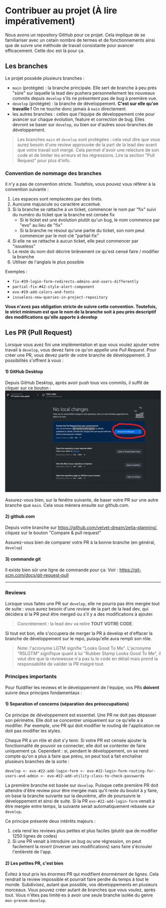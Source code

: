 # Contribuer au projet (À lire impérativement)

Nous avons un repository GitHub pour ce projet. Cela implique de se familiariser avec un cetain nombre de termes et de fonctionnements ainsi que de suivre une méthode de travail consistante pour avancer efficacement. Cette doc est là pour ça.

## Les branches

Le projet possède plusieurs branches :
- `main` (protégée) : la branche principale. Elle sert de branche à peu près "sûre" sur laquelle la lead dev pushera personnellement les nouveaux commits depuis `develop` s'ils ne présentent pas de bug à première vue.
- `develop` (protégée) : la branche de développement. **C'est sur elle qu'on travaille !** On ne touche donc jamais à `main` directement.
- les autres branches : celles que l'équipe de développement crée pour avancer sur chaque évolution, feature et correction de bug. Elles devront se baser sur `develop`, ou bien sur d'autres sous-branches de développement.

> Les branches `main` et `develop` sont protégées : cela veut dire que vous aurez besoin d'une review approuvée de la part de la lead dev avant que votre travail soit mergé. Cela permet d'avoir une relecture de son code et de limiter les erreurs et les régressions. Lire la section "Pull Request" pour plus d'info.

### Convention de nommage des branches

Il n'y a pas de convention stricte. Toutefois, vous pouvez vous référer à la convention suivante :
1. Les espaces sont remplacées par des tirets.
2. Auncune majuscule ou caractère accentué.
3. Si la branche se rattache à un ticket, commencer le nom par "fix" suivi du numéro du ticket que la branche est censée fix
    - Si le ticket est une évolution plutôt qu'un bug, le nom commence par "evo" au lieu de "fix"
    - Si la branche ne résout qu'une partie du ticket, son nom peut commencer par le mot-clé "partial-fix"
4. Si elle ne se rattache à aucun ticket, elle peut commencer par "issueless"
5. Le reste du nom doit décrire brièvement ce qu'est censé faire / modifier la branche
6. Utiliser de l'anglais le plus possible

Exemples :
- `fix-#39-login-form-redirects-admins-and-users-differently`
- `partial-fix-#42-style-alert-component`
- `evo-#19-add-colors-and-fonts`
- `issueless-new-queries-in-project-repository`

**Vous n'avez pas obligation stricte de suivre cette convention. Toutefois, le strict minimum est que le nom de la branche soit à peu près descriptif des modifications qu'elle apporte à develop**

## Les PR (Pull Request)

Lorsque vous avez fini une implémentation et que vous voulez ajouter votre travail à `develop`, vous devez faire ce qu'on appelle une *Pull Request*. Pour créer une PR, vous devez partir de votre branche de développement. 3 possibilités s'offrent à vous :

#### 1) GitHub Desktop

Depuis GitHub Desktop, après avoir push tous vos commits, il suffit de cliquer sur ce bouton : 
![le bouton "preview request" de github desktop](./medias/contribute-01-github-desktop.png)

Assurez-vous bien, sur la fenêtre suivante, de baser votre PR sur une autre branche que `main`.
Cela vous mènera ensuite sur github.com.

#### 2) github.com

Depuis votre branche sur https://github.com/velvet-dream/zetia-planning/, cliquez sur le bouton "Compare & pull request"

Assurez-vous bien de comparer votre PR à la bonne branche (en général, `develop`)

#### 3) commande git

Il existe bien sûr une ligne de commande pour ça. Voir : https://git-scm.com/docs/git-request-pull

-----

### Reviews

Lorsque vous faites une PR sur `develop`, elle ne pourra pas être mergée tout de suite : vous aurez besoin d'une *review* de la part de la lead dev, qui décidera si la PR peut être merged ou s'il y a des modifications à ajouter.

> Concrètement : la lead dev va relire **TOUT VOTRE CODE**.

Si tout est bon, elle s'occupera de merger la PR à develop et d'effacer la branche de développement sur le repo, puisqu'elle aura rempli son rôle.

> Note: l'acronyme LGTM signifie "Looks Good To Me". L'acronyme "RSLGTM" signifique quant à lui "Rubber Stamp Looks Good To Me", il veut dire que la revieweuse n'a pas lu le code en détail mais prend la responsabilité de valider la PR malgré tout.

### Principes importants

Pour fluidifier les reviews et le développement de l'équipe, vos PRs **doivent** suivre deux principes fondamentaux :

#### 1) Separation of concerns (séparation des préoccupations)

Ce principe de développement est essentiel. Une PR ne doit pas dépasser son périmètre. Elle doit se concentrer uniquement sur ce qu'elle a à modifier. Par exemple, une PR qui doit modifier le routing de l'application ne doit pas modifier les styles.

Chaque PR a un rôle et doit s'y tenir. Si votre PR est censée ajouter la fonctionnalité de pouvoir se connecter, elle doit se contenter de faire uniquement ça. Cependant : si, pendant le développement, on se rend compte qu'on a plus à faire que prévu, on peut tout à fait enchaîner plusieurs branches de la sorte :

```
develop <- evo-#22-add-login-form <- evo-#22-login-form-routing-for-users-and-admin <- evo-#22-add-utility-class-to-check-passwords 
```

La première branche est basée sur `develop`. Puisque cette première PR doit attendre d'être review pour être mergée mais qu'il reste du boulot à y faire, on base la branche suivante sur la deuxième, afin de poursuivre le développement et ainsi de suite. Si la PR `evo-#22-add-login-form` venait à être mergée entre temps, la suivante serait automatiquement rebasée sur `develop`.

Ce principe présente deux intérêts majeurs :
1. cela rend les reviews plus petites et plus faciles (plutôt que de modifier 1250 lignes de codes)
2. Si une PR venait à introduire un bug ou une régression, on peut facilement la *revert* (inverser ses modifications) sans faire s'écrouler l'entièreté de l'app.

#### 2) Les petites PR, c'est bien

Évitez à tout prix les énormes PR qui modifient énormément de lignes. Cela rendrait la review impossible et pourrait faire perdre du temps à tout le monde. Subdivisez, autant que possible, vos développements en plusieurs morceaux. Vous pouvez créer autant de branches que vous voulez, après tout. Vous n'êtes pas limité⋅es à avoir une seule branche isolée du genre `mon-prenom-develop`.